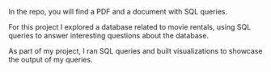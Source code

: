 In the repo, you will find a PDF and a document with SQL queries.

For this project I explored a database related to movie rentals, using SQL queries to answer interesting questions about the database. 

As part of my project, I ran SQL queries and built visualizations to showcase the output of my queries.
